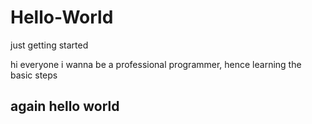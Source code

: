 # Hello-World
just getting started

hi everyone
i wanna be a professional programmer, hence learning the basic steps

## again hello world


